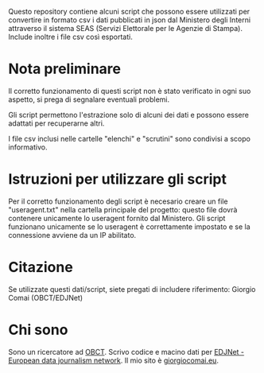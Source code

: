 Questo repository contiene alcuni script che possono essere utilizzati per convertire in formato csv i dati pubblicati in json dal Ministero degli Interni attraverso il sistema SEAS (Servizi Elettorale per le Agenzie di Stampa). Include inoltre i file csv così esportati.

# Nota preliminare

Il corretto funzionamento di questi script non è stato verificato in ogni suo aspetto, si prega di segnalare eventuali problemi.

Gli script permettono l'estrazione solo di alcuni dei dati e possono essere adattati per recuperarne altri.

I file csv inclusi nelle cartelle "elenchi" e "scrutini" sono condivisi a scopo informativo.

# Istruzioni per utilizzare gli script

Per il corretto funzionamento degli script è necesario creare un file "useragent.txt" nella cartella principale del progetto: questo file dovrà contenere unicamente lo useragent fornito dal Ministero. Gli script funzionano unicamente se lo useragent è correttamente impostato e se la connessione avviene da un IP abilitato.

# Citazione

Se utilizzate questi dati/script, siete pregati di includere riferimento: Giorgio Comai (OBCT/EDJNet)

# Chi sono

Sono un ricercatore ad [OBCT](https://www.balcanicaucaso.org/). Scrivo codice e macino dati per [EDJNet - European data journalism network](http://europeandatajournalism.eu/). Il mio sito è [giorgiocomai.eu](https://giorgiocomai.eu/).
